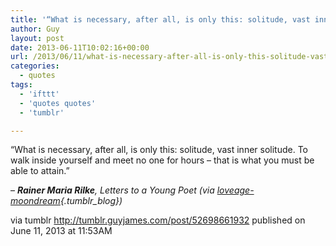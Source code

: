 ```yaml
---
title: '“What is necessary, after all, is only this: solitude, vast inner solitude. To walk inside yourself…”'
author: Guy
layout: post
date: 2013-06-11T10:02:16+00:00
url: /2013/06/11/what-is-necessary-after-all-is-only-this-solitude-vast-inner-solitude-to-walk-inside-yourself/
categories:
  - quotes
tags:
  - 'ifttt'
  - 'quotes quotes'
  - 'tumblr'

---
```

“What is necessary, after all, is only this: solitude, vast inner solitude. To walk inside yourself and meet no one for hours &#8211; that is what you must be able to attain.”

&#8211; _**Rainer Maria Rilke**, _Letters to a Young Poet_ (via [loveage-moondream][1]{.tumblr_blog})_

via tumblr http://tumblr.guyjames.com/post/52698661932 published on June 11, 2013 at 11:53AM

 [1]: http://loveage-moondream.tumblr.com/